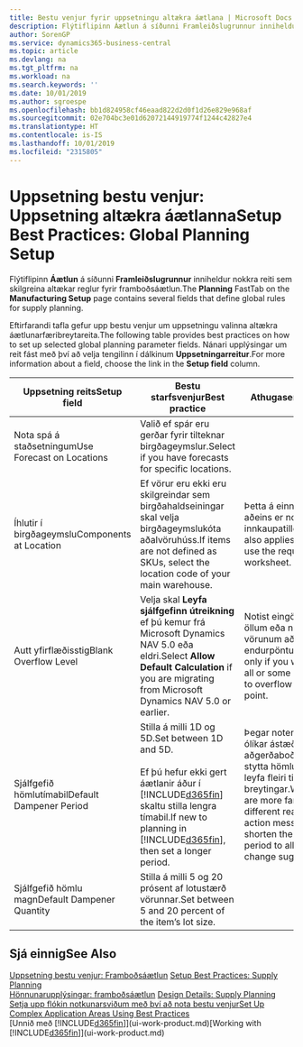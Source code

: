 ```yaml
---
title: Bestu venjur fyrir uppsetningu altækra áætlana | Microsoft Docs
description: Flýtiflipinn Áætlun á síðunni Framleiðslugrunnur inniheldur nokkra reiti sem skilgreina altækar reglur fyrir framboðsáætlun.
author: SorenGP
ms.service: dynamics365-business-central
ms.topic: article
ms.devlang: na
ms.tgt_pltfrm: na
ms.workload: na
ms.search.keywords: ''
ms.date: 10/01/2019
ms.author: sgroespe
ms.openlocfilehash: bb1d824958cf46eaad822d2d0f1d26e829e968af
ms.sourcegitcommit: 02e704bc3e01d62072144919774f1244c42827e4
ms.translationtype: HT
ms.contentlocale: is-IS
ms.lasthandoff: 10/01/2019
ms.locfileid: "2315805"
---
```

# <a name="setup-best-practices-global-planning-setup"></a><span data-ttu-id="b04a7-103">Uppsetning bestu venjur: Uppsetning altækra áætlanna</span><span class="sxs-lookup"><span data-stu-id="b04a7-103">Setup Best Practices: Global Planning Setup</span></span>
<span data-ttu-id="b04a7-104">Flýtiflipinn **Áætlun** á síðunni **Framleiðslugrunnur** inniheldur nokkra reiti sem skilgreina altækar reglur fyrir framboðsáætlun.</span><span class="sxs-lookup"><span data-stu-id="b04a7-104">The **Planning** FastTab on the **Manufacturing Setup** page contains several fields that define global rules for supply planning.</span></span>  

 <span data-ttu-id="b04a7-105">Eftirfarandi tafla gefur upp bestu venjur um uppsetningu valinna altækra áætlunarfæribreytareita.</span><span class="sxs-lookup"><span data-stu-id="b04a7-105">The following table provides best practices on how to set up selected global planning parameter fields.</span></span> <span data-ttu-id="b04a7-106">Nánari upplýsingar um reit fást með því að velja tengilinn í dálkinum **Uppsetningarreitur**.</span><span class="sxs-lookup"><span data-stu-id="b04a7-106">For more information about a field, choose the link in the **Setup field** column.</span></span>  

|<span data-ttu-id="b04a7-107">Uppsetning reits</span><span class="sxs-lookup"><span data-stu-id="b04a7-107">Setup field</span></span>|<span data-ttu-id="b04a7-108">Bestu starfsvenjur</span><span class="sxs-lookup"><span data-stu-id="b04a7-108">Best practice</span></span>|<span data-ttu-id="b04a7-109">Athugasemd</span><span class="sxs-lookup"><span data-stu-id="b04a7-109">Comment</span></span>|  
|-----------------|-------------------|-------------|  
|<span data-ttu-id="b04a7-110">Nota spá á staðsetningum</span><span class="sxs-lookup"><span data-stu-id="b04a7-110">Use Forecast on Locations</span></span>|<span data-ttu-id="b04a7-111">Valið ef spár eru gerðar fyrir tilteknar birgðageymslur.</span><span class="sxs-lookup"><span data-stu-id="b04a7-111">Select if you have forecasts for specific locations.</span></span>||  
|<span data-ttu-id="b04a7-112">Íhlutir í birgðageymslu</span><span class="sxs-lookup"><span data-stu-id="b04a7-112">Components at Location</span></span>|<span data-ttu-id="b04a7-113">Ef vörur eru ekki eru skilgreindar sem birgðahaldseiningar skal velja birgðageymslukóta aðalvöruhúss.</span><span class="sxs-lookup"><span data-stu-id="b04a7-113">If items are not defined as SKUs, select the location code of your main warehouse.</span></span>|<span data-ttu-id="b04a7-114">Þetta á einnig við ef aðeins er notuð innkaupatillögubók.</span><span class="sxs-lookup"><span data-stu-id="b04a7-114">This also applies if you only use the requisition worksheet.</span></span>|  
|<span data-ttu-id="b04a7-115">Autt yfirflæðisstig</span><span class="sxs-lookup"><span data-stu-id="b04a7-115">Blank Overflow Level</span></span>|<span data-ttu-id="b04a7-116">Velja skal **Leyfa sjálfgefinn útreikning** ef þú kemur frá Microsoft Dynamics NAV 5.0 eða eldri.</span><span class="sxs-lookup"><span data-stu-id="b04a7-116">Select **Allow Default Calculation** if you are migrating from Microsoft Dynamics NAV 5.0 or earlier.</span></span>|<span data-ttu-id="b04a7-117">Notist eingöngu ef leyfa á öllum eða nokkrum af vörunum að flæða yfir endurpöntunarmarkið.</span><span class="sxs-lookup"><span data-stu-id="b04a7-117">Use only if you want to allow all or some of your items to overflow the reorder point.</span></span>|  
|<span data-ttu-id="b04a7-118">Sjálfgefið hömlutímabil</span><span class="sxs-lookup"><span data-stu-id="b04a7-118">Default Dampener Period</span></span>|<span data-ttu-id="b04a7-119">Stilla á milli 1D og 5D.</span><span class="sxs-lookup"><span data-stu-id="b04a7-119">Set between 1D and 5D.</span></span><br /><br /> <span data-ttu-id="b04a7-120">Ef þú hefur ekki gert áætlanir áður í [!INCLUDE[d365fin](includes/d365fin_md.md)] skaltu stilla lengra tímabil.</span><span class="sxs-lookup"><span data-stu-id="b04a7-120">If new to planning in [!INCLUDE[d365fin](includes/d365fin_md.md)], then set a longer period.</span></span>|<span data-ttu-id="b04a7-121">Þegar notendur þekkja ólíkar ástæður aðgerðaboða betur skal stytta hömlutímabilið til að leyfa fleiri tillögur um breytingar.</span><span class="sxs-lookup"><span data-stu-id="b04a7-121">When users are more familiar with the different reasons for action messages, then shorten the dampener period to allow more change suggestions.</span></span>|  
|<span data-ttu-id="b04a7-122">Sjálfgefið hömlu magn</span><span class="sxs-lookup"><span data-stu-id="b04a7-122">Default Dampener Quantity</span></span>|<span data-ttu-id="b04a7-123">Stilla á milli 5 og 20 prósent af lotustærð vörunnar.</span><span class="sxs-lookup"><span data-stu-id="b04a7-123">Set between 5 and 20 percent of the item’s lot size.</span></span>||  

## <a name="see-also"></a><span data-ttu-id="b04a7-124">Sjá einnig</span><span class="sxs-lookup"><span data-stu-id="b04a7-124">See Also</span></span>  
 <span data-ttu-id="b04a7-125">[Uppsetning bestu venjur: Framboðsáætlun](setup-best-practices-supply-planning.md) </span><span class="sxs-lookup"><span data-stu-id="b04a7-125">[Setup Best Practices: Supply Planning](setup-best-practices-supply-planning.md) </span></span>  
 <span data-ttu-id="b04a7-126">[Hönnunarupplýsingar: framboðsáætlun](design-details-supply-planning.md) </span><span class="sxs-lookup"><span data-stu-id="b04a7-126">[Design Details: Supply Planning](design-details-supply-planning.md) </span></span>  
 [<span data-ttu-id="b04a7-127">Setja upp flókin notkunarsviðum með því að nota bestu venjur</span><span class="sxs-lookup"><span data-stu-id="b04a7-127">Set Up Complex Application Areas Using Best Practices</span></span>](set-up-complex-application-areas-using-best-practices.md)  
 <span data-ttu-id="b04a7-128">[Unnið með [!INCLUDE[d365fin](includes/d365fin_md.md)]](ui-work-product.md)</span><span class="sxs-lookup"><span data-stu-id="b04a7-128">[Working with [!INCLUDE[d365fin](includes/d365fin_md.md)]](ui-work-product.md)</span></span>
